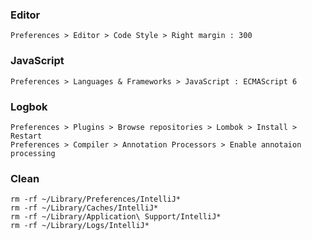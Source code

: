 ### Editor
```
Preferences > Editor > Code Style > Right margin : 300
```

### JavaScript
```
Preferences > Languages & Frameworks > JavaScript : ECMAScript 6
```

### Logbok
```
Preferences > Plugins > Browse repositories > Lombok > Install > Restart
Preferences > Compiler > Annotation Processors > Enable annotaion processing
```

### Clean
```
rm -rf ~/Library/Preferences/IntelliJ*
rm -rf ~/Library/Caches/IntelliJ*
rm -rf ~/Library/Application\ Support/IntelliJ*
rm -rf ~/Library/Logs/IntelliJ*
```
